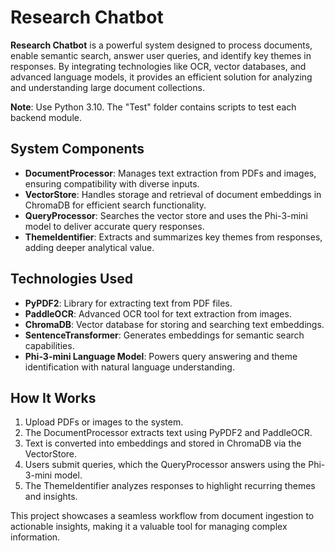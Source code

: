# Research Chatbot

**Research Chatbot** is a powerful system designed to process documents, enable semantic search, answer user queries, and identify key themes in responses. By integrating technologies like OCR, vector databases, and advanced language models, it provides an efficient solution for analyzing and understanding large document collections.

**Note**: Use Python 3.10. The "Test" folder contains scripts to test each backend module.

## System Components

- **DocumentProcessor**: Manages text extraction from PDFs and images, ensuring compatibility with diverse inputs.  
- **VectorStore**: Handles storage and retrieval of document embeddings in ChromaDB for efficient search functionality.  
- **QueryProcessor**: Searches the vector store and uses the Phi-3-mini model to deliver accurate query responses.  
- **ThemeIdentifier**: Extracts and summarizes key themes from responses, adding deeper analytical value.  

## Technologies Used

- **PyPDF2**: Library for extracting text from PDF files.  
- **PaddleOCR**: Advanced OCR tool for text extraction from images.  
- **ChromaDB**: Vector database for storing and searching text embeddings.  
- **SentenceTransformer**: Generates embeddings for semantic search capabilities.  
- **Phi-3-mini Language Model**: Powers query answering and theme identification with natural language understanding.  

## How It Works

1. Upload PDFs or images to the system.  
2. The DocumentProcessor extracts text using PyPDF2 and PaddleOCR.  
3. Text is converted into embeddings and stored in ChromaDB via the VectorStore.  
4. Users submit queries, which the QueryProcessor answers using the Phi-3-mini model.  
5. The ThemeIdentifier analyzes responses to highlight recurring themes and insights.  

This project showcases a seamless workflow from document ingestion to actionable insights, making it a valuable tool for managing complex information.
